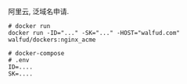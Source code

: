 阿里云, 泛域名申请.

```shell
# docker run
docker run -ID="..." -SK="..." -HOST="walfud.com" walfud/dockers:nginx_acme

# docker-compose
# .env
ID=....
SK=....
```